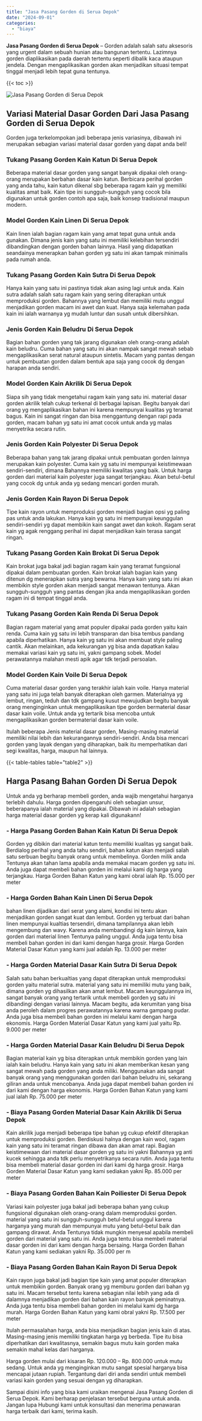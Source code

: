 ```yaml
---
title: "Jasa Pasang Gorden di Serua Depok"
date: "2024-09-01"
categories: 
  - "biaya"
---
```


**Jasa Pasang Gorden di Serua Depok** – Gorden adalah salah satu aksesoris yang urgent dalam sebuah hunian atau bangunan tertentu. Lazimnya gorden diaplikasikan pada daerah tertentu seperti dibalik kaca ataupun jendela. Dengan mengaplikasikan gorden akan menjadikan situasi tempat tinggal menjadi lebih tepat guna tentunya.

{{< toc >}}

![Jasa Pasang Gorden di Serua Depok](/images/pasang-gorden-murah02.png)

## Variasi Material Dasar Gorden Dari Jasa Pasang Gorden di Serua Depok

Gorden juga terkelompokan jadi beberapa jenis variasinya, dibawah ini merupakan sebagian variasi material dasar gorden yang dapat anda beli!

### Tukang Pasang Gorden Kain Katun Di Serua Depok

Beberapa material dasar gorden yang sangat banyak dipakai oleh orang-orang merupakan berbahan dasar kain katun. Berbicara perihal gorden yang anda tahu, kain katun dikenal sbg beberapa ragam kain yg memiliki kualitas amat baik. Kain tipe ini sungguh-sungguh yang cocok bila digunakan untuk gorden contoh apa saja, baik konsep tradisional maupun modern.

### Model Gorden Kain Linen Di Serua Depok

Kain linen ialah bagian ragam kain yang amat tepat guna untuk anda gunakan. Dimana jenis kain yang satu ini memiliki kelebihan tersendiri dibandingkan dengan gorden bahan lainnya. Hasil yang didapatkan seandainya menerapkan bahan gorden yg satu ini akan tampak minimalis pada rumah anda.

### Tukang Pasang Gorden Kain Sutra Di Serua Depok

Hanya kain yang satu ini pastinya tidak akan asing lagi untuk anda. Kain sutra adalah salah satu ragam kain yang sering diterapkan untuk memproduksi gorden. Bahannya yang lembut dan memiliki mutu unggul menjadikan gorden macam ini awet dan kuat. Hanya saja kelemahan pada kain ini ialah warnanya yg mudah luntur dan susah untuk dibersihkan.

### Jenis Gorden Kain Beludru Di Serua Depok

Bagian bahan gorden yang tak jarang digunakan oleh orang-orang adalah kain beludru. Cuma bahan yang satu ini akan nampak sangat mewah sebab mengaplikasikan serat natural ataupun sintetis. Macam yang pantas dengan untuk pembuatan gorden dalam bentuk apa saja yang cocok dg dengan harapan anda sendiri.

### Model Gorden Kain Akrilik Di Serua Depok

Siapa sih yang tidak mengetahui ragam kain yang satu ini. material dasar gorden akrilik telah cukup terkenal di berbagai lapisan. Begitu banyak dari orang yg mengaplikasikan bahan ini karena mempunyai kualitas yg teramat bagus. Kain ini sangat ringan dan bisa menggantung dengan rapi pada gorden, macam bahan yg satu ini amat cocok untuk anda yg malas menyetrika secara rutin.

### Jenis Gorden Kain Polyester Di Serua Depok

Beberapa bahan yang tak jarang dipakai untuk pembuatan gorden lainnya merupakan kain polyester. Cuma kain yg satu ini mempunyai keistimewaan sendiri-sendiri, dimana Bahannya memiliki kwalitas yang baik. Untuk harga gorden dari material kain polyester juga sangat terjangkau. Akan betul-betul yang cocok dg untuk anda yg sedang mencari gorden murah.

### Jenis Gorden Kain Rayon Di Serua Depok

Tipe kain rayon untuk memproduksi gorden menjadi bagian opsi yg paling pas untuk anda lakukan. Hanya kain yg satu ini mempunyai keunggulan sendiri-sendiri yg dapat membikin kain sangat awet dan kokoh. Ragam serat kain yg agak renggang perihal ini dapat menjadikan kain terasa sangat ringan.

### Tukang Pasang Gorden Kain Brokat Di Serua Depok

Kain brokat juga bakal jadi bagian ragam kain yang teramat fungsional dipakai dalam pembuatan gorden. Kain brokat ialah bagian kain yang ditenun dg menerapkan sutra yang bewarna. Hanya kain yang satu ini akan membikin style gorden akan menjadi sangat menawan tentunya. Akan sungguh-sungguh yang pantas dengan jika anda mengaplikasikan gorden ragam ini di tempat tinggal anda.

### Tukang Pasang Gorden Kain Renda Di Serua Depok

Bagian ragam material yang amat populer dipakai pada gorden yaitu kain renda. Cuma kain yg satu ini lebih transparan dan bisa tembus pandang apabila diperhatikan. Hanya kain yg satu ini akan membuat style paling cantik. Akan melainkan, ada kekurangan yg bisa anda dapatkan kalau memakai variasi kain yg satu ini, yakni gampang sobek. Model perawatannya malahan mesti apik agar tdk terjadi persoalan.

### Model Gorden Kain Voile Di Serua Depok

Cuma material dasar gorden yang terakhir ialah kain voile. Hanya material yang satu ini juga telah banyak diterapkan oleh garmen. Materialnya yg lembut, ringan, teduh dan tdk gampang kusut mewujudkan begitu banyak orang menginginkan untuk mengaplikasikan tipe gorden bermaterial dasar dasar kain voile. Untuk anda yg tertarik bisa mencoba untuk mengaplikasikan gorden bermaterial dasar kain voile.

Itulah beberapa Jenis material dasar gorden, Masing-masing material memiliki nilai lebih dan kekurangannya sendiri-sendiri. Anda bisa mencari gorden yang layak dengan yang diharapkan, baik itu memperhatikan dari segi kwalitas, harga, maupun hal lainnya.

{{< table-tables table="table2" >}}

## Harga Pasang Bahan Gorden Di Serua Depok

Untuk anda yg berharap membeli gorden, anda wajib mengetahui harganya terlebih dahulu. Harga gorden dipengaruhi oleh sebagian unsur, beberapanya ialah material yang dipakai. Dibawah ini adalah sebagian harga material dasar gorden yg kerap kali digunakann!

### \- Harga Pasang Gorden Bahan Kain Katun Di Serua Depok

Gorden yg dibikin dari material katun tentu memiliki kualitas yg sangat baik. Berdialog perihal yang anda tahu sendiri, bahan katun akan menjadi salah satu serbuan begitu banyak orang untuk membelinya. Gorden milik anda Tentunya akan tahan lama apabila anda memakai macam gorden yg satu ini. Anda juga dapat membeli bahan gorden ini melalui kami dg harga yang terjangkau. Harga Gorden Bahan Katun yang kami obral ialah Rp. 15.000 per meter

### \- Harga Gorden Bahan Kain Linen Di Serua Depok

bahan linen dijadikan dari serat yang alami, kondisi ini tentu akan menjadikan gorden sangat kuat dan lembut. Gorden yg terbuat dari bahan linen mempunyai kualtias tersendiri, dimana tampilannya akan lebih mengembung dan wavy. Karena anda membandingi dg kain lainnya, kain gorden dari material linen Tentunya paling unggul. Anda juga tentu bisa membeli bahan gorden ini dari kami dengan harga grosir. Harga Gorden Material Dasar Katun yang kami jual adalah Rp. 13.000 per meter

### \- Harga Gorden Material Dasar Kain Sutra Di Serua Depok

Salah satu bahan berkualtias yang dapat diterapkan untuk memproduksi gorden yaitu material sutra. material yang satu ini memiliki mutu yang baik, dimana gorden yg dihasilkan akan amat lembut. Macam keunggulannya ini, sangat banyak orang yang tertarik untuk membeli gorden yg satu ini dibandingi dengan variasi lainnya. Macam begitu, ada kerumitan yang bisa anda peroleh dalam progres perawatannya karena warna gampang pudar. Anda juga bisa membeli bahan gorden ini melalui kami dengan harga ekonomis. Harga Gorden Material Dasar Katun yang kami jual yaitu Rp. 9.000 per meter

### \- Harga Gorden Material Dasar Kain Beludru Di Serua Depok

Bagian material kain yg bisa diterapkan untuk membikin gorden yang lain ialah kain beludru. Hanya kain yang satu ini akan memberikan kesan yang sangat mewah pada gorden yang anda miliki. Menggunakan ada sangat banyak orang yang menggunakan gorden dari bahan beludru ini, sekarang giliran anda untuk mencobanya. Anda juga dapat membeli bahan gorden ini dari kami dengan harga ekonomis. Harga Gorden Bahan Katun yang kami jual ialah Rp. 75.000 per meter

### \- Biaya Pasang Gorden Material Dasar Kain Akrilik Di Serua Depok

Kain akrilik juga menjadi beberapa tipe bahan yg cukup efektif diterapkan untuk memproduksi gorden. Berdiskusi halnya dengan kain wool, ragam kain yang satu ini teramat ringan dibawa dan akan amat rapi. Bagian keistimewaan dari material dasar gorden yg satu ini yakni Bahannya yg anti kucek sehingga anda tdk perlu menyetrikanya secara rutin. Anda juga tentu bisa membeli material dasar gorden ini dari kami dg harga grosir. Harga Gorden Material Dasar Katun yang kami sediakan yakni Rp. 85.000 per meter

### \- Biaya Pasang Gorden Bahan Kain Poiliester Di Serua Depok

Variasi kain polyester juga bakal jadi beberapa bahan yang cukup fungsional digunakan oleh orang-orang dalam memproduksi gorden. material yang satu ini sungguh-sungguh betul-betul unggul karena harganya yang murah dan mempunyai mutu yang betul-betul baik dan gampang dirawat. Anda Tentunya tidak mungkin menyesal apabila membeli gorden dari material yang satu ini. Anda juga tentu bisa membeli material dasar gorden ini dari kami dengan harga bersaing. Harga Gorden Bahan Katun yang kami sediakan yakni Rp. 35.000 per m

### \- Biaya Pasang Gorden Bahan Kain Rayon Di Serua Depok

Kain rayon juga bakal jadi bagian tipe kain yang amat populer diterapkan untuk membikin gorden. Banyak orang yg memburu gorden dari bahan yg satu ini. Macam tersebut tentu karena sebagian nilai lebih yang ada di dalamnya menjadikan gorden dari bahan kain rayon banyak peminatnya. Anda juga tentu bisa membeli bahan gorden ini melalui kami dg harga murah. Harga Gorden Bahan Katun yang kami obral yakni Rp. 17.500 per meter

Itulah permasalahan harga, anda bisa menjadikan bagian jenis kain di atas. Masing-masing jenis memiliki tingkatan harga yg berbeda. Tipe itu bisa diperhatikan dari kwalitasnya, semakin bagus mutu kain gorden maka semakin mahal kelas dari harganya.

Harga gorden mulai dari kisaran Rp. 120.000 – Rp. 800.000 untuk mutu sedang. Untuk anda yg menginginkan mutu sangat spesial harganya bisa mencapai jutaan rupiah. Tergantung dari diri anda sendiri untuk membeli variasi kain gorden yang sesuai dengan yg diharapkan.

Sampai disini info yang bisa kami uraikan mengenai Jasa Pasang Gorden di Serua Depok. Kami berharap penjelasan tersebut berguna untuk anda. Jangan lupa Hubungi kami untuk konsultasi dan menerima penawaran harga terbaik dari kami, terima kasih.
